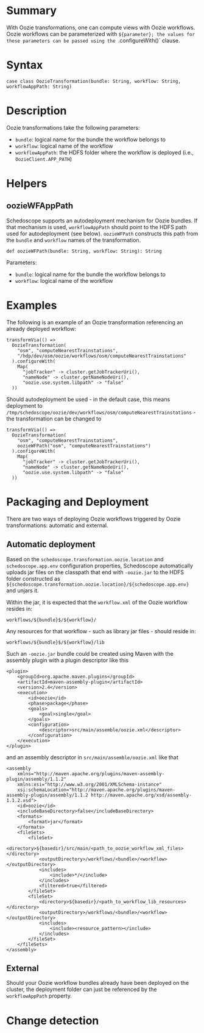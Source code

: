 # Summary

With Oozie transformations, one can compute views with Oozie workflows. Oozie workflows can be parameterized with `${parameter}; the values for these parameters can be passed using the `.configureWith()` clause.

# Syntax

    case class OozieTransformation(bundle: String, workflow: String, workflowAppPath: String)

# Description

Oozie transformations take the following parameters:

* `bundle`: logical name for the bundle the workflow belongs to
* `workflow`: logical name of the workflow
* `workflowAppPath`: the HDFS folder where the workflow is deployed (i.e., `OozieClient.APP_PATH`)

# Helpers

## oozieWFAppPath

Schedoscope supports an autodeployment mechanism for Oozie bundles. If that mechanism is used, `workflowAppPath` should point to the HDFS path used for autodeployment (see below). `oozieWFPath` constructs this path from the `bundle` and `workflow` names of the transformation.

    def oozieWFPath(bundle: String, workflow: String): String

Parameters:

* `bundle`: logical name for the bundle the workflow belongs to
* `workflow`: logical name of the workflow

# Examples

The following is an example of an Oozie transformation referencing an already deployed workflow:

    transformVia(() =>
      OozieTransformation(
        "osm", "computeNearestTrainstations",
        "/hdp/dev/osm/oozie/workflows/osm/computeNearestTrainstations"
      ).configureWith(
        Map(
          "jobTracker" -> cluster.getJobTrackerUri(),
          "nameNode" -> cluster.getNameNodeUri(),
          "oozie.use.system.libpath" -> "false"
      ))

Should autodeployment be used - in the default case, this means deployment to `/tmp/schedoscope/oozie/dev/workflows/osm/computeNearestTrainstations` - the transformation can be changed to

    transformVia(() =>
      OozieTransformation(
        "osm", "computeNearestTrainstations",
        oozieWFPath("osm", "computeNearestTrainstations")
      ).configureWith(
        Map(
          "jobTracker" -> cluster.getJobTrackerUri(),
          "nameNode" -> cluster.getNameNodeUri(),
          "oozie.use.system.libpath" -> "false"
      ))

# Packaging and Deployment

There are two ways of deploying Oozie workflows triggered by Oozie transformations: automatic and external.

## Automatic deployment

Based on the `schedoscope.transformation.oozie.location` and `schedoscope.app.env` configuration properties, Schedoscope automatically uploads jar files on the classpath that end with `-oozie.jar` to the HDFS folder constructed as `${schedoscope.transformation.oozie.location}/${schedoscope.app.env}` and unjars it. 

Within the jar, it is expected that the `workflow.xml` of the Oozie workflow resides in:

    workflows/${bundle}$/${workflow}/

Any resources for that workflow - such as library jar files - should reside in:

    workflows/${bundle}$/${workflow}/lib

Such an `-oozie.jar` bundle could be created using Maven with the assembly plugin with a plugin descriptor like this

    <plugin>
        <groupId>org.apache.maven.plugins</groupId>
        <artifactId>maven-assembly-plugin</artifactId>
        <version>2.4</version>
        <execution>
            <id>oozie</id>
            <phase>package</phase>
            <goals>
                <goal>single</goal>
            </goals>
            <configuration>
                <descriptor>src/main/assemble/oozie.xml</descriptor>
            </configuration>
        </execution>
    </plugin>

and an assembly descriptor in `src/main/assemble/oozie.xml` like that

    <assembly
        xmlns="http://maven.apache.org/plugins/maven-assembly-plugin/assembly/1.1.2"
        xmlns:xsi="http://www.w3.org/2001/XMLSchema-instance"
        xsi:schemaLocation="http://maven.apache.org/plugins/maven-assembly-plugin/assembly/1.1.2 http://maven.apache.org/xsd/assembly-1.1.2.xsd">
        <id>oozie</id>
        <includeBaseDirectory>false</includeBaseDirectory>
        <formats>
            <format>jar</format>
        </formats>
        <fileSets>
            <fileSet>
                <directory>${basedir}/src/main/<path_to_oozie_workflow_xml_files></directory>
                <outputDirectory>/workflows/<bundle>/<workflow></outputDirectory>
                <includes>
                    <include>*/</include>
                </includes>
                <filtered>true</filtered>
            </fileSet>
            <fileSet>
                <directory>${basedir}/<path_to_workflow_lib_resources></directory>
                <outputDirectory>/workflows/<bundle>/<workflow></outputDirectory>
                <includes>
                    <include><resource_pattern></include>
                </includes>
            </fileSet>
        </fileSets>
    </assembly>

## External

Should your Oozie workflow bundles already have been deployed on the cluster, the deployment folder can just be referenced by the `workflowAppPath` property.

# Change detection

